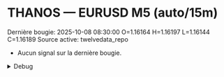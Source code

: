 # THANOS — EURUSD M5 (auto/15m)
Dernière bougie: 2025-10-08 08:30:00  O=1.16164  H=1.16197  L=1.16144  C=1.16189
Source active: twelvedata_repo

- Aucun signal sur la dernière bougie.

<details><summary>Debug</summary>

- TD_API_KEY manquant.

</details>